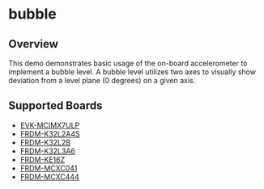 # bubble

## Overview
This demo demonstrates basic usage of the on-board accelerometer to implement a bubble level. A bubble
level utilizes two axes to visually show deviation from a level plane (0 degrees) on a given axis.

## Supported Boards
- [EVK-MCIMX7ULP](../../_boards/evkmcimx7ulp/demo_apps/bubble/example_board_readme.md)
- [FRDM-K32L2A4S](../../_boards/frdmk32l2a4s/demo_apps/bubble/example_board_readme.md)
- [FRDM-K32L2B](../../_boards/frdmk32l2b/demo_apps/bubble/example_board_readme.md)
- [FRDM-K32L3A6](../../_boards/frdmk32l3a6/demo_apps/bubble/example_board_readme.md)
- [FRDM-KE16Z](../../_boards/frdmke16z/demo_apps/bubble/example_board_readme.md)
- [FRDM-MCXC041](../../_boards/frdmmcxc041/demo_apps/bubble/example_board_readme.md)
- [FRDM-MCXC444](../../_boards/frdmmcxc444/demo_apps/bubble/example_board_readme.md)
